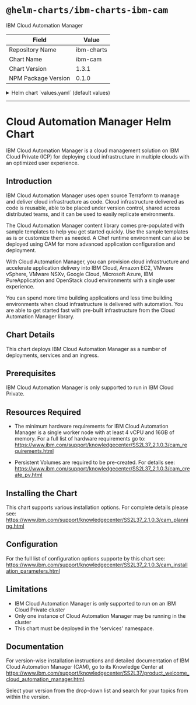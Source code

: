 # `@helm-charts/ibm-charts-ibm-cam`

IBM Cloud Automation Manager

| Field               | Value      |
| ------------------- | ---------- |
| Repository Name     | ibm-charts |
| Chart Name          | ibm-cam    |
| Chart Version       | 1.3.1      |
| NPM Package Version | 0.1.0      |

<details>

<summary>Helm chart `values.yaml` (default values)</summary>

```yaml
###############################################################################
# Licensed Materials - Property of IBM.
# Copyright IBM Corporation 2017. All Rights Reserved.
# U.S. Government Users Restricted Rights - Use, duplication or disclosure
# restricted by GSA ADP Schedule Contract with IBM Corp.
#
# Contributors:
#  IBM Corporation - initial API and implementation
###############################################################################
global:
  image:
    secretName: ''
  id:
    productID: 'IBMCloudAutomationManager_5737E67_2103_CE_000'
  iam:
    deployApiKey: ''
  offline: false

#arch: ppc64le
arch: amd64

service:
  namespace: services

database:
  bundled: true
  url: ''
  password: ''

redis:
  bundled: true
  host: redis
  port: 6379

image:
  repository: 'store/ibmcorp/'
  tag: 2.1.0.3_fp1
  pullPolicy: IfNotPresent
  dockerconfig: ''

proxy:
  useProxy: false
  httpsProxy: 'http://username:password@proxy_host:proxy_port'
  httpProxy: 'http://username:password@proxy_host:proxy_port'
  noProxy: ''

camMongoPV:
  name: 'cam-mongo-pv'
  persistence:
    enabled: true
    useDynamicProvisioning: false

    ## Specify the name of the Existing Claim to be used by your application
    ## empty string means don't use an existClaim
    existingClaimName: ''

    ## Specify the name of the StorageClass
    ## empty string means don't use a StorageClass
    storageClassName: ''

    accessMode: ReadWriteMany

    size: 15Gi

camLogsPV:
  name: 'cam-logs-pv'
  persistence:
    enabled: true
    useDynamicProvisioning: false

    ## Specify the name of the Existing Claim to be used by your application
    ## empty string means don't use an existClaim
    existingClaimName: ''

    ## Specify the name of the StorageClass
    ## empty string means don't use a StorageClass
    storageClassName: ''

    accessMode: ReadWriteMany

    size: 10Gi

camTerraformPV:
  name: 'cam-terraform-pv'
  persistence:
    enabled: true
    useDynamicProvisioning: false

    ## Specify the name of the Existing Claim to be used by your application
    ## empty string means don't use an existClaim
    existingClaimName: ''

    ## Specify the name of the StorageClass
    ## empty string means don't use a StorageClass
    storageClassName: ''

    accessMode: ReadWriteMany

    size: 15Gi

camBPDAppDataPV:
  name: 'cam-bpd-appdata-pv'
  persistence:
    enabled: true
    useDynamicProvisioning: false
    existingClaimName: ''
    storageClassName: ''
    accessMode: ReadWriteMany
    size: 15Gi

camBroker:
  replicaCount: 1

camProxy:
  replicaCount: 1

camAPI:
  replicaCount: 1
  camSecret:
    secretName: cam-secret

camUI:
  replicaCount: 1
  camUISecret:
    secretName: cam-ui-secret
    sessionKey: 'opsConsole.sid'

resources:
  requests:
    cpu: 100m
    memory: 256Mi
  limits:
    cpu: 1
    memory: 8Gi

camBPDUI:
  bundled: true

camBPDCDS:
  replicaCount: 1
  resources:
    requests:
      memory: 128Mi
      cpu: 100m
    limits:
      memory: 256Mi
      cpu: 200m
  options:
    debug:
      enabled: false
    customSettingsFile: ''

camBPDMDS:
  replicaCount: 1
  resources:
    requests:
      memory: 128Mi
      cpu: 100m
    limits:
      memory: 256Mi
      cpu: 200m

camBPDDatabase:
  bundled: true
  resources:
    requests:
      memory: 256Mi
      cpu: 100m
  options: ''

camBPDExternalDatabase:
  type: ''
  name: ''
  url: ''
  port: ''
  secret: ''
  extlibPV:
    existingClaimName: ''

camBPDResources:
  requests:
    cpu: 1000m
    memory: 1Gi
  limits:
    cpu: 2000m
    memory: 2Gi
```

</details>

---

[//]: # 'Licensed Materials - Property of IBM'
[//]: # '5737-E67'

[//]: # (\(C\) Copyright IBM Corporation 2016-2018 All Rights Reserved.)
[//]: # (US Government Users Restricted Rights - Use, duplication or)
[//]: # (disclosure restricted by GSA ADP Schedule Contract with IBM Corp.)

# Cloud Automation Manager Helm Chart

IBM Cloud Automation Manager is a cloud management solution on IBM Cloud Private (ICP) for deploying cloud infrastructure in multiple clouds with an optimized user experience.

## Introduction

IBM Cloud Automation Manager uses open source Terraform to manage and deliver cloud infrastructure as code. Cloud infrastructure delivered as code is reusable, able to be placed under version control, shared across distributed teams, and it can be used to easily replicate environments.

The Cloud Automation Manager content library comes pre-populated with sample templates to help you get started quickly. Use the sample templates as is or customize them as needed. A Chef runtime environment can also be deployed using CAM for more advanced application configuration and deployment.

With Cloud Automation Manager, you can provision cloud infrastructure and accelerate application delivery into IBM Cloud, Amazon EC2, VMware vSphere, VMware NSXv, Google Cloud, Microsoft Azure, IBM PureApplication and OpenStack cloud environments with a single user experience.

You can spend more time building applications and less time building environments when cloud infrastructure is delivered with automation. You are able to get started fast with pre-built infrastructure from the Cloud Automation Manager library.

## Chart Details

This chart deploys IBM Cloud Automation Manager as a number of deployments, services and an ingress.

## Prerequisites

IBM Cloud Automation Manager is only supported to run in IBM Cloud Private.

## Resources Required

- The minimum hardware requirements for IBM Cloud Automation Manager is a single worker node with at least 4 vCPU and 16GB of memory.
  For a full list of hardware requirements go to: https://www.ibm.com/support/knowledgecenter/SS2L37_2.1.0.3/cam_requirements.html

- Persistent Volumes are required to be pre-created. For details see: https://www.ibm.com/support/knowledgecenter/SS2L37_2.1.0.3/cam_create_pv.html

## Installing the Chart

This chart supports various installation options. For complete details please see: https://www.ibm.com/support/knowledgecenter/SS2L37_2.1.0.3/cam_planning.html

## Configuration

For the full list of configuration options supporte by this chart see: https://www.ibm.com/support/knowledgecenter/SS2L37_2.1.0.3/cam_installation_parameters.html

## Limitations

- IBM Cloud Automation Manager is only supported to run on an IBM Cloud Private cluster
- Only one instance of Cloud Automation Manager may be running in the cluster
- This chart must be deployed in the 'services' namespace.

## Documentation

For version-wise installation instructions and detailed documentation of IBM Cloud Automation Manager (CAM), go to its Knowledge Center at https://www.ibm.com/support/knowledgecenter/SS2L37/product_welcome_cloud_automation_manager.html.

Select your version from the drop-down list and search for your topics from within the version.
